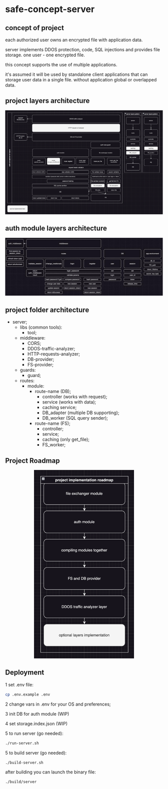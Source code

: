 # safe-concept-server

## concept of project
each authorized user owns an encrypted file with application data.

server implements DDOS protection, code, SQL injections and provides file storage.
one user - one encrypted file.

this concept supports the use of multiple applications.

it's assumed it will be used by standalone client applications that can storage user data in a single file. without application global or overlapped data.

## project layers architecture
![layers.jpg](./readme-assets/layers.jpg)

## auth module layers architecture
![layers.jpg](./readme-assets/auth-layers.jpg)

## project folder architecture
- server;
	- libs (common tools):
		- tool;
	- middleware:
		- CORS;
		- DDOS-traffic-analyzer;
		- HTTP-requests-analyzer;
		- DB-provider;
		- FS-provider;
	- guards:
		- guard;
	- routes:
		- module:
			- route-name (DB);
				- controller (works with request);
				- service (works with data);
				- caching service;
				- DB_adapter (multiple DB supporting);
				- DB_worker (SQL query sender);
			- route-name (FS);
				- controller;
				- service;
				- caching (only get_file);
				- FS_worker;

## Project Roadmap
<p align="center">
	<img src="readme-assets/roadmap.jpg" height="600">
</p>

## Deployment
1 set .env file:
```bash
cp .env.example .env
```

2 change vars in .env for your OS and preferences;

3 init DB for auth module (WIP)

4 set storage.index.json (WIP)

5 to run server (go needed):
```bash
./run-server.sh
```

5 to build server (go needed):
```bash
./build-server.sh
```

after building you can launch the binary file:
```bash
./build/server
```

